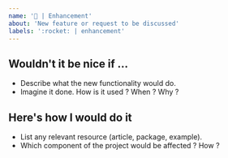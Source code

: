 ```yaml
---
name: '🚀 | Enhancement'
about: 'New feature or request to be discussed'
labels: ':rocket: | enhancement'
---
```


## Wouldn't it be nice if ...

-   Describe what the new functionality would do.
-   Imagine it done. How is it used ? When ? Why ?

## Here's how I would do it

-   List any relevant resource (article, package, example).
-   Which component of the project would be affected ? How ?
